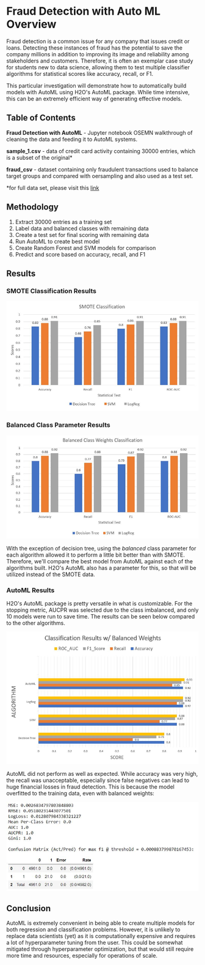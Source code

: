 
# Fraud Detection with Auto ML Overview

Fraud detection is a common issue for any company that issues credit or loans. Detecting these instances of fraud has the potential to save the company millions in addition to improving its image and reliability among stakeholders and customers. Therefore, it is often an exemplar case study for students new to data science, allowing them to test multiple classifier algorithms for statistical scores like accuracy, recall, or F1. 

This particular investigation will demonstrate how to automatically build models with AutoML using H2O's AutoML package. While time intensive, this can be an extremely efficient way of generating effective models.

## Table of Contents

**Fraud Detection with AutoML** - Jupyter notebook OSEMN walkthrough of cleaning the data and feeding it to AutoML systems. 

**sample_1.csv** - data of credit card activity containing 30000 entries, which is a subset of the original*

**fraud_csv** - dataset containing only fraudulent transactions used to balance target groups and compared with oersampling and also used as a test set.

*for full data set, please visit this [link](https://www.kaggle.com/mlg-ulb/creditcardfraud)

## Methodology

1. Extract 30000 entries as a training set
2. Label data and balanced classes with remaining data
3. Create a test set for final scoring with remaining data
4. Run AutoML to create best model
5. Create Random Forest and SVM models for comparison
6. Predict and score based on accuracy, recall, and F1

## Results

### SMOTE Classification Results

![smote](images/os_class.JPG)

### Balanced Class Parameter Results

![balanced](images/balanced_class.JPG)

With the exception of decision tree, using the *balanced* class parameter for each algorithm allowed it to perform a little bit better than with SMOTE. Therefore,
we'll compare the best model from AutoML against each of the algorithms built. H2O's AutoML also has a parameter for this, so that will be utilized instead of the SMOTE data. 

### AutoML Results

H2O's AutoML package is pretty versatile in what is customizable. For the stopping metric, AUCPR was selected due to the class imbalanced, and only 10 models were run to save time. The results can be seen below compared to the other algorithms.

![automl](images/automl_results.JPG)

AutoML did not perform as well as expected. While accuracy was very high, the recall was unacceptable, especially since false negatives can lead to huge financial losses in fraud detection. This is because the model overfitted to the training data, even with balanced weights:

![overfit](images/best_train.JPG)

## Conclusion

AutoML is extremely convenient in being able to create multiple models for both regression and classification problems. However, it is unlikely to replace data scientists (yet) as it is computationally expensive and requires a lot of hyperparameter tuning from the user. This could be somewhat mitigated through hyperparameter optimization, but that would still require more time and resources, especially for operations of scale. 
